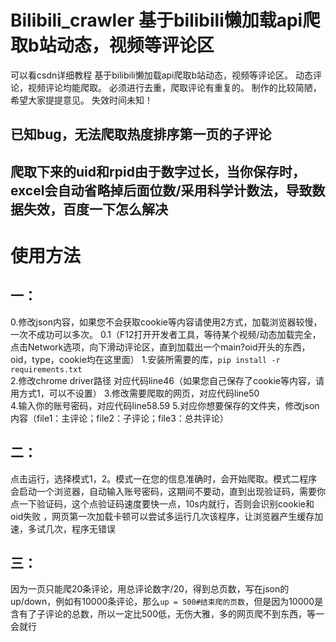 # Bilibili_crawler 基于bilibili懒加载api爬取b站动态，视频等评论区
可以看csdn详细教程
基于bilibili懒加载api爬取b站动态，视频等评论区。
动态评论，视频评论均能爬取。
必须进行去重，爬取评论有重复的。
制作的比较简陋，希望大家提提意见。
失效时间未知！
## 已知bug，无法爬取热度排序第一页的子评论
## 爬取下来的uid和rpid由于数字过长，当你保存时，excel会自动省略掉后面位数/采用科学计数法，导致数据失效，百度一下怎么解决
# 使用方法
## 一：
0.修改json内容，如果您不会获取cookie等内容请使用2方式，加载浏览器较慢，一次不成功可以多次。
0.1（F12打开开发者工具，等待某个视频/动态加载完全，点击Network选项，向下滑动评论区，直到加载出一个main?oid开头的东西，oid，type，cookie均在这里面）
1.安装所需要的库，`pip install -r requirements.txt`  
2.修改chrome driver路径 对应代码line46（如果您自己保存了cookie等内容，请用方式1，可以不设置）
3.修改需要爬取的网页，对应代码line50  
4.输入你的账号密码，对应代码line58.59
5.对应你想要保存的文件夹，修改json内容（file1：主评论；file2：子评论；file3：总共评论）  
## 二：
点击运行，选择模式1，2。模式一在您的信息准确时，会开始爬取。模式二程序会启动一个浏览器，自动输入账号密码，这期间不要动，直到出现验证码，需要你点一下验证码，这个点验证码速度要快一点，10s内就行，否则会识别cookie和oid失败 ，网页第一次加载卡顿可以尝试多运行几次该程序，让浏览器产生缓存加速，多试几次，程序无错误
## 三：
因为一页只能爬20条评论，用总评论数字/20，得到总页数，写在json的up/down，例如有10000条评论，那么`up = 500#结束爬的页数`，但是因为10000是含有了子评论的总数，所以一定比500低，无伤大雅，多的网页爬不到东西，等一会就行
